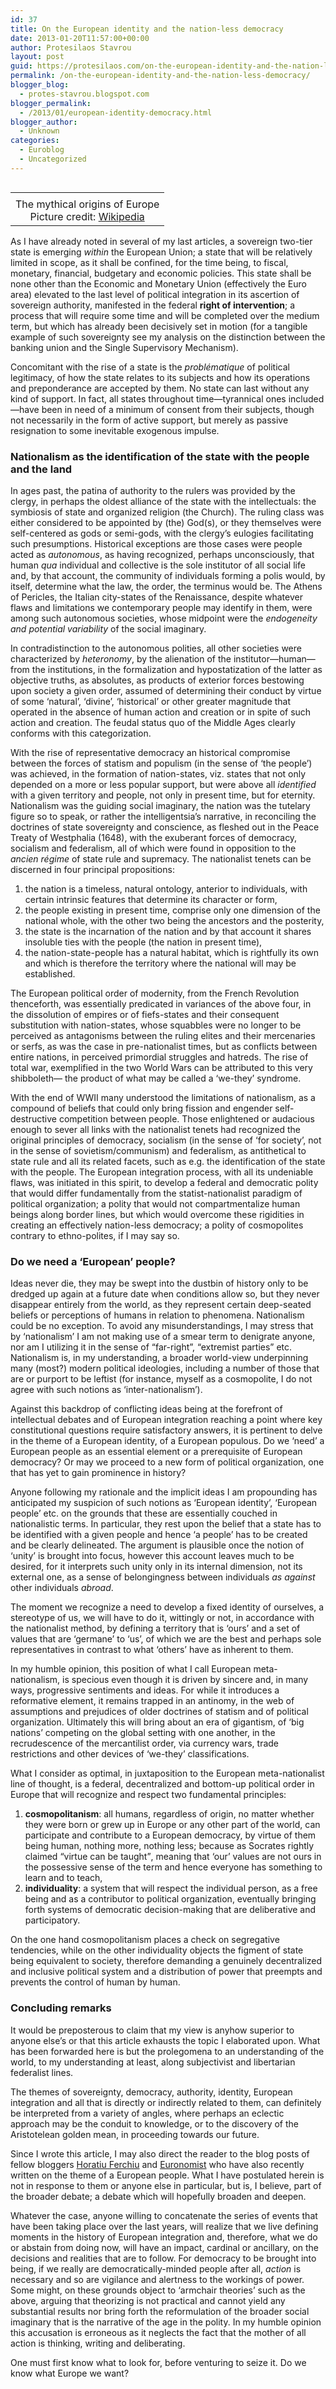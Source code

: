 ```yaml
---
id: 37
title: On the European identity and the nation-less democracy
date: 2013-01-20T11:57:00+00:00
author: Protesilaos Stavrou
layout: post
guid: https://protesilaos.com/on-the-european-identity-and-the-nation-less-democracy/
permalink: /on-the-european-identity-and-the-nation-less-democracy/
blogger_blog:
  - protes-stavrou.blogspot.com
blogger_permalink:
  - /2013/01/european-identity-democracy.html
blogger_author:
  - Unknown
categories:
  - Euroblog
  - Uncategorized
---
```

<table cellpadding="0" cellspacing="0" class="tr-caption-container" style="float: left; margin-right: 1em; text-align: left;">
  <tr>
    <td style="text-align: center;">
    </td>
  </tr>
  
  <tr>
    <td class="tr-caption" style="text-align: center;">
      The mythical origins of Europe<br />Picture credit: <a href="http://en.wikipedia.org/wiki/Europe" target="_blank">Wikipedia</a>
    </td>
  </tr>
</table>

As I have already noted in several of my last articles, a sovereign two-tier state is emerging _within_ the European Union; a state that will be relatively limited in scope, as it shall be confined, for the time being, to fiscal, monetary, financial, budgetary and economic policies. This state shall be none other than the Economic and Monetary Union (effectively the Euro area) elevated to the last level of political integration in its ascertion of sovereign authority, manifested in the federal **right of intervention**; a process that will require some time and will be completed over the medium term, but which has already been decisively set in motion (for a tangible example of such sovereignty see my analysis on the distinction between the banking union and the Single Supervisory Mechanism). 

Concomitant with the rise of a state is the _problématique_ of political legitimacy, of how the state relates to its subjects and how its operations and preponderance are accepted by them. No state can last without any kind of support. In fact, all states throughout time—tyrannical ones included—have been in need of a minimum of consent from their subjects, though not necessarily in the form of active support, but merely as passive resignation to some inevitable exogenous impulse.<a name="more"></a>

### Nationalism as the identification of the state with the people and the land

In ages past, the patina of authority to the rulers was provided by the clergy, in perhaps the oldest alliance of the state with the intellectuals: the symbiosis of state and organized religion (the Church). The ruling class was either considered to be appointed by (the) God(s), or they themselves were self-centered as gods or semi-gods, with the clergy&#8217;s eulogies facilitating such presumptions. Historical exceptions are those cases were people acted as _autonomous_, as having recognized, perhaps unconsciously, that human _qua_ individual and collective is the sole institutor of all social life and, by that account, the community of individuals forming a polis would, by itself, determine what the law, the order, the terminus would be. The Athens of Pericles, the Italian city-states of the Renaissance, despite whatever flaws and limitations we contemporary people may identify in them, were among such autonomous societies, whose midpoint were the _endogeneity and potential variability_ of the social imaginary.

In contradistinction to the autonomous polities, all other societies were characterized by _heteronomy_, by the alienation of the institutor—human—from the institutions, in the formalization and hypostatization of the latter as objective truths, as absolutes, as products of exterior forces bestowing upon society a given order, assumed of determining their conduct by virtue of some &#8216;natural&#8217;, &#8216;divine&#8217;, &#8216;historical&#8217; or other greater magnitude that operated in the absence of human action and creation or in spite of such action and creation. The feudal status quo of the Middle Ages clearly conforms with this categorization.

With the rise of representative democracy an historical compromise between the forces of statism and populism (in the sense of &#8216;the people&#8217;) was achieved, in the formation of nation-states, viz. states that not only depended on a more or less popular support, but were above all _identified_ with a given territory and people, not only in present time, but for eternity. Nationalism was the guiding social imaginary, the nation was the tutelary figure so to speak, or rather the intelligentsia&#8217;s narrative, in reconciling the doctrines of state sovereignty and conscience, as fleshed out in the Peace Treaty of Westphalia (1648), with the exuberant forces of democracy, socialism and federalism, all of which were found in opposition to the _ancien régime_ of state rule and supremacy. The nationalist tenets can be discerned in four principal propositions:

  1. the nation is a timeless, natural ontology, anterior to individuals, with certain intrinsic features that determine its character or form,
  2. the people existing in present time, comprise only one dimension of the national whole, with the other two being the ancestors and the posterity,
  3. the state is the incarnation of the nation and by that account it shares insoluble ties with the people (the nation in present time),
  4. the nation-state-people has a natural habitat, which is rightfully its own and which is therefore the territory where the national will may be established.

The European political order of modernity, from the French Revolution thenceforth, was essentially predicated in variances of the above four, in the dissolution of empires or of fiefs-states and their consequent substitution with nation-states, whose squabbles were no longer to be perceived as antagonisms between the ruling elites and their mercenaries or serfs, as was the case in pre-nationalist times, but as conflicts between entire nations, in perceived primordial struggles and hatreds. The rise of total war, exemplified in the two World Wars can be attributed to this very shibboleth— the product of what may be called a &#8216;we-they&#8217; syndrome.

With the end of WWII many understood the limitations of nationalism, as a compound of beliefs that could only bring fission and engender self-destructive competition between people. Those enlightened or audacious enough to sever all links with the nationalist tenets had recognized the original principles of democracy, socialism (in the sense of &#8216;for society&#8217;, not in the sense of sovietism/communism) and federalism, as antithetical to state rule and all its related facets, such as e.g. the identification of the state with the people. The European integration process, with all its undeniable flaws, was initiated in this spirit, to develop a federal and democratic polity that would differ fundamentally from the statist-nationalist paradigm of political organization; a polity that would not compartmentalize human beings along border lines, but which would overcome these rigidities in creating an effectively nation-less democracy; a polity of cosmopolites contrary to ethno-polites, if I may say so.

### Do we need a &#8216;European&#8217; people?

Ideas never die, they may be swept into the dustbin of history only to be dredged up again at a future date when conditions allow so, but they never disappear entirely from the world, as they represent certain deep-seated beliefs or perceptions of humans in relation to phenomena. Nationalism could be no exception. To avoid any misunderstandings, I may stress that by &#8216;nationalism&#8217; I am not making use of a smear term to denigrate anyone, nor am I utilizing it in the sense of &#8220;far-right&#8221;, &#8220;extremist parties&#8221; etc. Nationalism is, in my understanding, a broader world-view underpinning many (most?) modern political ideologies, including a number of those that are or purport to be leftist (for instance, myself as a cosmopolite, I do not agree with such notions as &#8216;inter-nationalism&#8217;).

Against this backdrop of conflicting ideas being at the forefront of intellectual debates and of European integration reaching a point where key constitutional questions require satisfactory answers, it is pertinent to delve in the theme of a European identity, of a European populous. Do we &#8216;need&#8217; a European people as an essential element or a prerequisite of European democracy? Or may we proceed to a new form of political organization, one that has yet to gain prominence in history?

Anyone following my rationale and the implicit ideas I am propounding has anticipated my suspicion of such notions as &#8216;European identity&#8217;, &#8216;European people&#8217; etc. on the grounds that these are essentially couched in nationalistic terms. In particular, they rest upon the belief that a state has to be identified with a given people and hence &#8216;a people&#8217; has to be created and be clearly delineated. The argument is plausible once the notion of &#8216;unity&#8217; is brought into focus, however this account leaves much to be desired, for it interprets such unity only in its internal dimension, not its external one, as a sense of belongingness between individuals _as against_ other individuals _abroad_.

The moment we recognize a need to develop a fixed identity of ourselves, a stereotype of us, we will have to do it, wittingly or not, in accordance with the nationalist method, by defining a territory that is &#8216;ours&#8217; and a set of values that are &#8216;germane&#8217; to &#8216;us&#8217;, of which we are the best and perhaps sole representatives in contrast to what &#8216;others&#8217; have as inherent to them.

In my humble opinion, this position of what I call European meta-nationalism, is specious even though it is driven by sincere and, in many ways, progressive sentiments and ideas. For while it introduces a reformative element, it remains trapped in an antinomy, in the web of assumptions and prejudices of older doctrines of statism and of political organization. Ultimately this will bring about an era of gigantism, of &#8216;big nations&#8217; competing on the global setting with one another, in the recrudescence of the mercantilist order, via currency wars, trade restrictions and other devices of &#8216;we-they&#8217; classifications.

What I consider as optimal, in juxtaposition to the European meta-nationalist line of thought, is a federal, decentralized and bottom-up political order in Europe that will recognize and respect two fundamental principles:

  1. **cosmopolitanism**: all humans, regardless of origin, no matter whether they were born or grew up in Europe or any other part of the world, can participate and contribute to a European democracy, by virtue of them being human, nothing more, nothing less; because as Socrates rightly claimed <q>virtue can be taught</q>, meaning that &#8216;our&#8217; values are not ours in the possessive sense of the term and hence everyone has something to learn and to teach,
  2. **individuality**: a system that will respect the individual person, as a free being and as a contributor to political organization, eventually bringing forth systems of democratic decision-making that are deliberative and participatory.

On the one hand cosmopolitanism places a check on segregative tendencies, while on the other individuality objects the figment of state being equivalent to society, therefore demanding a genuinely decentralized and inclusive political system and a distribution of power that preempts and prevents the control of human by human.

### Concluding remarks

It would be preposterous to claim that my view is anyhow superior to anyone else&#8217;s or that this article exhausts the topic I elaborated upon. What has been forwarded here is but the prolegomena to an understanding of the world, to my understanding at least, along subjectivist and libertarian federalist lines.

The themes of sovereignty, democracy, authority, identity, European integration and all that is directly or indirectly related to them, can definitely be interpreted from a variety of angles, where perhaps an eclectic approach may be the conduit to knowledge, or to the discovery of the Aristotelean golden mean, in proceeding towards our future.

Since I wrote this article, I may also direct the reader to the blog posts of fellow bloggers <a href="http://fedeu.blogactiv.eu/2013/01/16/no-love-affair-to-break-european-people-and-the-britexit/" target="_blank">Horatiu Ferchiu</a> and <a href="http://euronomist.blogspot.be/2013/01/do-we-feel-europeans.html" target="_blank">Euronomist</a> who have also recently written on the theme of a European people. What I have postulated herein is not in response to them or anyone else in particular, but is, I believe, part of the broader debate; a debate which will hopefully broaden and deepen.

Whatever the case, anyone willing to concatenate the series of events that have been taking place over the last years, will realize that we live defining moments in the history of European integration and, therefore, what we do or abstain from doing now, will have an impact, cardinal or ancillary, on the decisions and realities that are to follow. For democracy to be brought into being, if we really are democratically-minded people after all, _action_ is necessary and so are vigilance and alertness to the workings of power. Some might, on these grounds object to &#8216;armchair theories&#8217; such as the above, arguing that theorizing is not practical and cannot yield any substantial results nor bring forth the reformulation of the broader social imaginary that is the narrative of the age in the polity. In my humble opinion this accusation is erroneous as it neglects the fact that the mother of all action is thinking, writing and deliberating. 

One must first know what to look for, before venturing to seize it. Do we know what Europe we want?